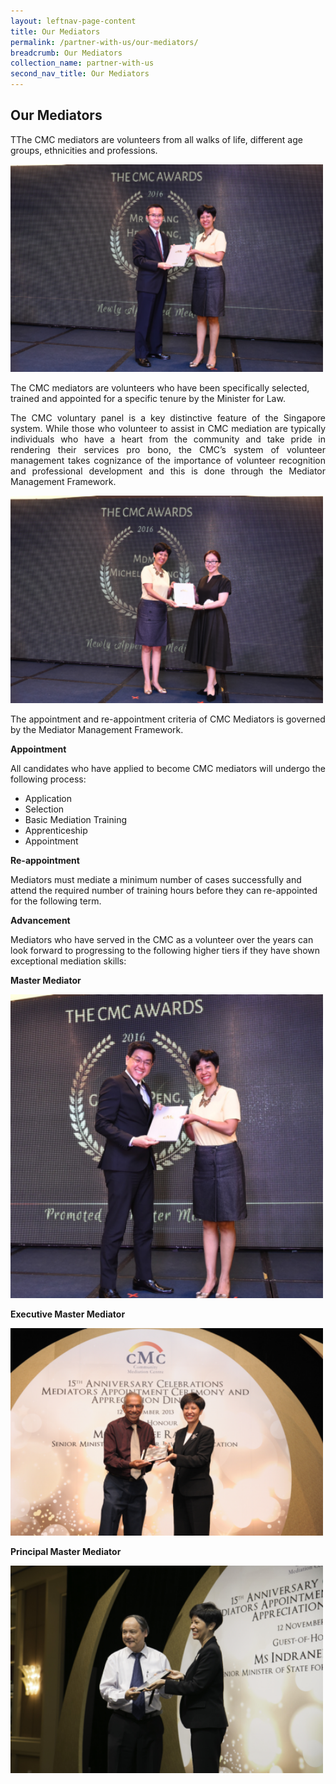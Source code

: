 ```yaml
---
layout: leftnav-page-content
title: Our Mediators
permalink: /partner-with-us/our-mediators/
breadcrumb: Our Mediators
collection_name: partner-with-us
second_nav_title: Our Mediators
---
```



Our Mediators
---

TThe CMC mediators are volunteers from all walks of life, different age groups, ethnicities and professions. 

<div class="image"><img src="/images/1504159397889.png/" style="width:500px"></div>

The CMC mediators are volunteers who have been specifically selected, trained and appointed for a specific tenure by the Minister for Law.

<p style="text-align: justify">The CMC voluntary panel is a key distinctive feature of the Singapore system. While those who volunteer to assist in CMC mediation are typically individuals who have a heart from the community and take pride in rendering their services pro bono, the CMC’s system of volunteer management takes cognizance of the importance of volunteer recognition and professional development and this is done through the Mediator Management Framework.</p> 

<div class="image"><img src="/images/1545105261780.png/" style="width:500px"></div>

The appointment and re-appointment criteria of CMC Mediators is governed by the Mediator Management Framework. 

**Appointment**

All candidates who have applied to become CMC mediators will undergo the following process:
* Application
* Selection
* Basic Mediation Training
* Apprenticeship
* Appointment 

**Re-appointment**

Mediators must mediate a minimum number of cases successfully and attend the required number of training hours before they can re-appointed for the following term. 

**Advancement**

Mediators who have served in the CMC as a volunteer over the years can look forward to progressing to the following higher tiers if they have shown exceptional mediation skills:

**Master Mediator**<br>
<div class="image"><img src="/images/1545105431089.png/" style="width:500px"></div>

**Executive Master Mediator**<br>
<div class="image"><img src="/images/1545105501149.png/" style="width:500px"></div>

**Principal Master Mediator**<br>
<div class="image"><img src="/images/1545105569462.png/" style="width:500px"></div>
